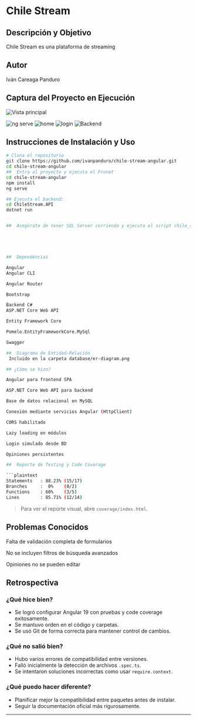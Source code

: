 # Chile Stream 

##  Descripción y Objetivo

Chile Stream es una plataforma de streaming 
##  Autor

Iván Careaga Panduro

## Captura del Proyecto en Ejecución

![Vista principal](./src/assets/captura-ejecucion.png)

![ng serve](https://github.com/user-attachments/assets/dbdf9b39-1ad3-43ff-97a6-6f36cb0230a8)
![home](https://github.com/user-attachments/assets/f4bf5213-d25c-4847-812f-522b11a44704)
![login](https://github.com/user-attachments/assets/86fcedde-3980-45ec-b10b-cff5d9125232)
![Backend](https://github.com/user-attachments/assets/41930cd3-da1b-432e-8c06-3d76b94255d0)



##  Instrucciones de Instalación y Uso

```bash
# Clona el repositorio
git clone https://github.com/ivanpanduro/chile-stream-angular.git
cd chile-stream-angular
##  Entra al proyecto y ejecuta el Fronet
cd chile-stream-angular
npm install
ng serve

## Ejecuta el backend:
cd ChileStream.API
dotnet run


##  Asegúrate de tener SQL Server corriendo y ejecuta el script chile_stream.sql dentro de la carpeta database.





##  Dependencias

Angular
Angular CLI

Angular Router

Bootstrap

Backend C#
ASP.NET Core Web API

Entity Framework Core

Pomelo.EntityFrameworkCore.MySql

Swagger

##  Diagrama de Entidad-Relación
 Incluido en la carpeta database/er-diagram.png

## ¿Cómo se hizo?

Angular para frontend SPA

ASP.NET Core Web API para backend

Base de datos relacional en MySQL

Conexión mediante servicios Angular (HttpClient)

CORS habilitado

Lazy loading en módulos

Login simulado desde BD

Opiniones persistentes

##  Reporte de Testing y Code Coverage

```plaintext
Statements   : 88.23% (15/17)
Branches     :  0%    (0/2)
Functions    : 60%    (3/5)
Lines        : 85.71% (12/14)
```

> Para ver el reporte visual, abre `coverage/index.html`.

##  Problemas Conocidos

Falta de validación completa de formularios

No se incluyen filtros de búsqueda avanzados

Opiniones no se pueden editar

##  Retrospectiva

###  ¿Qué hice bien?
- Se logró configurar Angular 19 con pruebas y code coverage exitosamente.
- Se mantuvo orden en el código y carpetas.
- Se usó Git de forma correcta para mantener control de cambios.

###  ¿Qué no salió bien?
- Hubo varios errores de compatibilidad entre versiones.
- Falló inicialmente la detección de archivos `.spec.ts`.
- Se intentaron soluciones incorrectas como usar `require.context`.

### ¿Qué puedo hacer diferente?
- Planificar mejor la compatibilidad entre paquetes antes de instalar.
- Seguir la documentación oficial más rigurosamente.


---
